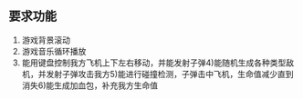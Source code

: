<!--
 * @Description: 
 * @Author: DJ
 * @Date: 2021-05-26 11:29:22
 * @LastEditTime: 2021-05-26 11:32:26
 * @LastEditors: DJ
-->

## 要求功能
1. 游戏背景滚动
2. 游戏音乐循环播放
3. 能用键盘控制我方飞机上下左右移动，并能发射子弹4)能随机生成各种类型敌机，并发射子弹攻击我方5)能进行碰撞检测，子弹击中飞机，生命值减少直到消失6)能生成加血包，补充我方生命值